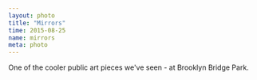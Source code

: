 ```yaml
---
layout: photo
title: "Mirrors"
time: 2015-08-25
name: mirrors
meta: photo
---
```


One of the cooler public art pieces we've seen - at Brooklyn Bridge Park.
